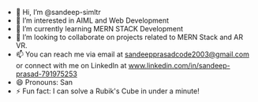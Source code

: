 - 👋 Hi, I’m @sandeep-simltr
- 👀 I’m interested in AIML and Web Development
- 🌱 I’m currently learning MERN STACK Development
- 💞️ I’m looking to collaborate on projects related to MERN Stack and AR VR.
- 📫 You can reach me via email at  sandeepprasadcode2003@gmail.com  or connect with me on LinkedIn at www.linkedin.com/in/sandeep-prasad-791975253
- 😄 Pronouns: San
- ⚡ Fun fact: I can solve a Rubik's Cube in under a minute!

<!---
sandeep-simltr/sandeep-simltr is a ✨ special ✨ repository because its `README.md` (this file) appears on your GitHub profile.
You can click the Preview link to take a look at your changes.
--->
